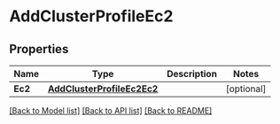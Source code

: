 # AddClusterProfileEc2

## Properties
Name | Type | Description | Notes
------------ | ------------- | ------------- | -------------
**Ec2** | [**AddClusterProfileEc2Ec2**](AddClusterProfileEC2_ec2.md) |  | [optional] 

[[Back to Model list]](../README.md#documentation-for-models) [[Back to API list]](../README.md#documentation-for-api-endpoints) [[Back to README]](../README.md)



